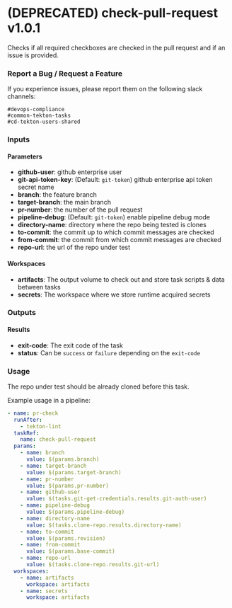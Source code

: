 # (DEPRECATED) check-pull-request v1.0.1

Checks if all required checkboxes are checked in the pull request and if an issue is provided.

### Report a Bug / Request a Feature

If you experience issues, please report them on the following slack channels:
```
#devops-compliance
#common-tekton-tasks
#cd-tekton-users-shared
```

### Inputs

#### Parameters

 - **github-user**: github enterprise user
 - **git-api-token-key**: (Default: `git-token`) github enterprise api token secret name
 - **branch**: the feature branch
 - **target-branch**: the main branch
 - **pr-number**: the number of the pull request
 - **pipeline-debug**: (Default: `git-token`) enable pipeline debug mode
 - **directory-name**: directory where the repo being tested is clones
 - **to-commit**: the commit up to which commit messages are checked
 - **from-commit**: the commit from which commit messages are checked
 - **repo-url**: the url of the repo under test

#### Workspaces

- **artifacts**: The output volume to check out and store task scripts & data between tasks
- **secrets**: The workspace where we store runtime acquired secrets

### Outputs

#### Results

- **exit-code**: The exit code of the task
- **status**: Can be `success` or `failure` depending on the `exit-code`

### Usage

The repo under test should be already cloned before this task.

Example usage in a pipeline:

```yaml
- name: pr-check
  runAfter:
    - tekton-lint
  taskRef:
    name: check-pull-request
  params:
    - name: branch
      value: $(params.branch)
    - name: target-branch
      value: $(params.target-branch)
    - name: pr-number
      value: $(params.pr-number)
    - name: github-user
      value: $(tasks.git-get-credentials.results.git-auth-user)
    - name: pipeline-debug
      value: $(params.pipeline-debug)
    - name: directory-name
      value: $(tasks.clone-repo.results.directory-name)
    - name: to-commit
      value: $(params.revision)
    - name: from-commit
      value: $(params.base-commit)
    - name: repo-url
      value: $(tasks.clone-repo.results.git-url)
  workspaces:
    - name: artifacts
      workspace: artifacts
    - name: secrets
      workspace: artifacts
```
